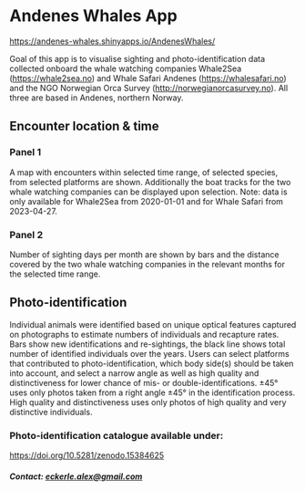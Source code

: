 # Andenes Whales App

<https://andenes-whales.shinyapps.io/AndenesWhales/>

Goal of this app is to visualise sighting and photo-identification data
collected onboard the whale watching companies Whale2Sea
(<https://whale2sea.no>) and Whale Safari Andenes
(<https://whalesafari.no>) and the NGO Norwegian Orca Survey
(<http://norwegianorcasurvey.no>). All three are based in Andenes,
northern Norway.

## Encounter location & time

### Panel 1

A map with encounters within selected time range, of selected species,
from selected platforms are shown. Additionally the boat tracks for the
two whale watching companies can be displayed upon selection. Note: data
is only available for Whale2Sea from 2020-01-01 and for Whale Safari
from 2023-04-27.

### Panel 2

Number of sighting days per month are shown by bars and the distance
covered by the two whale watching companies in the relevant months for
the selected time range.

## Photo-identification

Individual animals were identified based on unique optical features
captured on photographs to estimate numbers of individuals and recapture
rates. Bars show new identifications and re-sightings, the black line
shows total number of identified individuals over the years. Users can
select platforms that contributed to photo-identification, which body
side(s) should be taken into account, and select a narrow angle as well
as high quality and distinctiveness for lower chance of mis- or
double-identifications. ±45° uses only photos taken from a right angle
±45° in the identification process. High quality and distinctiveness
uses only photos of high quality and very distinctive individuals.

### Photo-identification catalogue available under:
https://doi.org/10.5281/zenodo.15384625

##### Contact: <eckerle.alex@gmail.com>
